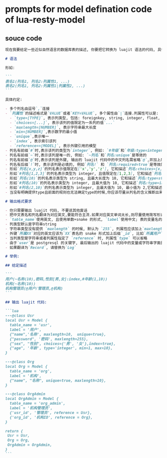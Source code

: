 # prompts for model defination code of lua-resty-model

## souce code

````md
现在我要给定一些近似自然语言的数据库表的描述, 你要把它转换为 luajit 语法的代码, 具体描述如下:

# 语法

形如:

```
表名1(列名1, 列名2:列属性1, ...)
表名2(列名1, 列名2:列属性1|列属性2, ...)
```

具体约定:

- 多个列名由逗号`,`连接
- `列属性`的描述格式是`VALUE`或者`KEY=VALUE`, 多个属性由`|`连接.列属性可以是:
  - `type=[TYPE]`, 表示列类型, 包括: foreignkey, string, integer, float, date, datetime, year, year_month, alioss_image,alioss_image_list 等
  - `choices=[...]`, 表示该列的值限定为一系列的值`...`
  - `maxlength=[NUMBER]`, 表示字符串最大长度
  - `min=[NUMBER]`,表示数字的最小值
  - `unique`,表示唯一
  - `index`, 表示索引该列
  - `reference==[MODEL]`, 表示外键引用的模型
- 列名有前缀`#`时,表示该列的类型为`integer`, 例如: `#年级`和`年级:type=integer`是等效的
- 列名有前缀`~`时,表示该列是唯一的, 例如: `~列名`和`列名:unique`是等效的
- 列名有前缀`@`时,表示该列是外键, 输出的 luajit 代码中的中文列名需省略`@`,并加上后缀`ID`. 如果是`@表名/别名`这种形式,例如`@用户/创建者`则等效于`{'usr_id', '创建者', reference = Usr}`
- 列名有后缀`!`时, 表示该列是必填的, 例如`列名!` 和 `列名:required=true`是等效的
- 形如`列名[x,y,z]`的列名表示值限定在['x','y','z'], 它和描述`列名:choices=[x,y,z]`是等效的.
- 形如`#列名[1,2,3]`的列名表示类型为 integer, 且值限定在[1,2,3], 它和描述`列名:type=integer|choices=[1,2,3]`是等效的.
- 形如`列名(10)`的列名表示类型为 string, 且最大长度为 10, 它和描述`列名:type=string|maxlength=10`是等效的.
- 形如`#列名(10)`的列名表示类型为 integer, 且最大值为 10, 它和描述`列名:type=integer|max=10`是等效的.
- 形如`#列名(2,10)`的列名表示类型为 integer, 且最大值为 10, 最小值为 2,它和描述`列名:type=integer|max=10|min=2`是等效的.
- 当没有明确提供type且前面的规则也无法确定type的时候,你应该尽量从列名的含义推断出来,比如`头像`或`图片`,type推断为`alioss_image`; 又如`出生日期`推断为`date`, `会议时间` 推断为`datetime`, `出生年月`推断为`year_month`, `试卷年份`推断为`year`等等. 实在推断不出来的, 类型为string.且可以省略

# 输出格式要求

- 你只需要输出 luajit 代码, 不要说其他废话
- 把中文表名和列名翻译为对应英文,要能符合主流.如果对应英文单词太长,则尽量使用简写形式. 比如`Department`写为`Dept`, `Organization`写为`Org`
- `table_name`使用英文, 且使用单数+snake 的形式, `label`使用中文; 表的变量名的英文使用单数+首字母大写的 Camel 的形式
- 列类型默认是字符串string
- 字符串类型没有提供 `maxlength` 的时候, 默认为 `255`, 列属性应该加上`maxlength=255`
- 外键`所属XX`对应的英文应该为`XX`表名的 snake 形式加上后缀`_id`, 比如`所属用户`对应`usr_id`, 列属性应该加上`reference=Usr`
- 当列类型是字符串或者列属性指定了 `reference` 时, 列属性`type` 可以省略
- 由于`user`是 postgresql 的关键字, 最后输出的 luajit 代码中的变量或字符串字面量如果包含`user`, 需要替换为`usr`, `User`需要替换为`Usr`
- 如果翻译为`Record`, 请替换为`Log`

# 举例:

## 给定描述

```
用户(~名称(10),密码,性别[男,女]:index,#年龄(1,10))
机构(~名称(10))
机构管理员(@用户/管理员,@机构)
```

## 输出 luajit 代码:

```lua
---@class Usr
local Usr = Model {
  table_name = 'usr',
  label = '用户',
  {"name",'名称', maxlength=10,  unique=true},
  {"password", '密码', maxlength=255},
  {"sex", "性别", choices={'男', '女'},index=true},
  {"age", '年龄', type='integer', min=1, max=10},
}

---@class Org
local Org = Model {
  table_name = 'org',
  label = '机构',
  {"name", "名称", unique=true, maxlength=10},
}

---@class OrgAdmin
local OrgAdmin = Model {
  table_name = 'org_admin',
  label = '机构管理员',
  {'usr_id', '管理员', reference = Usr},
  {'org_id', '机构ID', reference = Org},
}

return {
 Usr = Usr,
 Org = Org,
 OrgAdmin = OrgAdmin,
}
```
````
